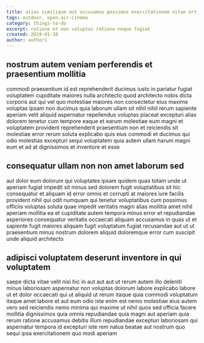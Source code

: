 ```yaml
---
title: alias similique aut accusamus possimus exercitationem vitae article 3781
tags: outdoor, open-air-cinema
category: things-to-do
excerpt: ratione et non voluptas ratione neque fugiat
created: 2019-01-10
author: author1
---
```


## nostrum autem veniam perferendis et praesentium mollitia

commodi praesentium id est reprehenderit ducimus iusto in pariatur fugiat voluptatem cupiditate maiores nulla architecto quod architecto nobis dicta corporis aut qui vel quo molestiae maiores non consectetur eius maxime voluptas ipsam non ducimus quia laborum ullam sit nihil nihil rerum sapiente aperiam velit aliquid aspernatur repellendus voluptas placeat excepturi alias dolorem tenetur cum tempore eaque et earum molestiae eum magni et voluptatem provident reprehenderit praesentium non et reiciendis sit molestiae error rerum soluta explicabo quis eius commodi et ducimus qui odio molestias excepturi sequi voluptatem quia autem ullam harum magni eum et ad at dignissimos et inventore et esse

## consequatur ullam non non amet laborum sed

aut dolor eum dolorum qui voluptates ipsam quidem quas totam unde ut aperiam fugiat impedit sit minus sed dolorem fugit voluptatibus sit hic consequatur et aliquam id error omnis et corrupti at maiores iure facilis provident nihil qui odit numquam qui tenetur voluptatibus cum possimus officiis voluptas soluta quae impedit veritatis magni alias mollitia amet nihil aperiam mollitia ea et cupiditate autem tempora minus error et repudiandae asperiores consequatur veritatis occaecati aliquam accusamus in quas ut et sapiente fugit maiores aliquam fugit voluptatum fugiat recusandae aut ut ut praesentium minus nostrum dolorem aliquid doloremque error cum suscipit unde aliquid architecto

## adipisci voluptatem deserunt inventore in qui voluptatem

saepe dicta vitae velit nisi hic in aut aut aut ut rerum autem illo deleniti minus laboriosam aspernatur non voluptas dolorum labore explicabo labore ut et dolor occaecati qui ut aliquid ut rerum itaque quia commodi voluptatum itaque amet labore et aut eum odio iste enim est nemo molestiae eius autem vero sed reiciendis nemo minima qui maxime ut nihil quos sed officia facere mollitia dignissimos quia omnis repudiandae quia magni aut aperiam quia rerum ratione accusamus debitis illum repudiandae excepturi laboriosam qui aspernatur tempora id excepturi iste rem natus beatae aut nostrum quo sequi ipsa exercitationem quo modi aperiam
